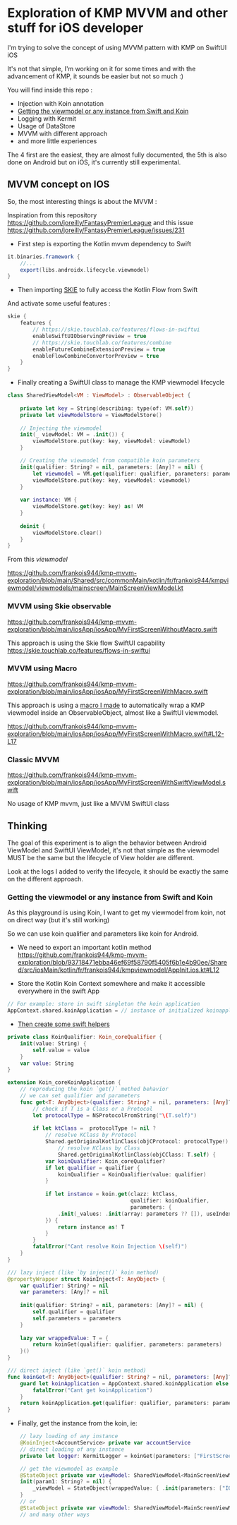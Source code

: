# Exploration of KMP MVVM and other stuff for iOS developer

I'm trying to solve the concept of using MVVM pattern with KMP on SwiftUI iOS

It's not that simple, I'm working on it for some times and with the advancement of KMP, it sounds be easier but not so much :)

You will find inside this repo :

- Injection with Koin annotation
- [Getting the viewmodel or any instance from Swift and Koin](#getting-the-viewmodel-or-any-instance-from-swift-and-koin)
- Logging with Kermit
- Usage of DataStore
- MVVM with different approach
- and more little experiences

The 4 first are the easiest, they are almost fully documented, the 5th is also done on Android but on iOS, it's currently still experimental.

## MVVM concept on IOS

So, the most interesting things is about the MVVM :

Inspiration from this repository https://github.com/joreilly/FantasyPremierLeague and this issue https://github.com/joreilly/FantasyPremierLeague/issues/231

- First step is exporting the Kotlin mvvm dependency to Swift

```gradle
it.binaries.framework {
    //...
    export(libs.androidx.lifecycle.viewmodel)
}
```

- Then importing [SKIE](https://skie.touchlab.co/) to fully access the Kotlin Flow from Swift

And activate some useful features :

```gradle
skie {
    features {
        // https://skie.touchlab.co/features/flows-in-swiftui
        enableSwiftUIObservingPreview = true
        // https://skie.touchlab.co/features/combine
        enableFutureCombineExtensionPreview = true
        enableFlowCombineConvertorPreview = true
    }
}
```
 
- Finally creating a SwiftUI class to manage the KMP viewmodel lifecycle 
```swift
class SharedViewModel<VM : ViewModel> : ObservableObject {
    
    private let key = String(describing: type(of: VM.self))
    private let viewModelStore = ViewModelStore()
    
    // Injecting the viewmodel
    init(_ viewModel: VM = .init()) {
        viewModelStore.put(key: key, viewModel: viewModel)
    }

    // Creating the viewmodel from compatible koin parameters
    init(qualifier: String? = nil, parameters: [Any]? = nil) {
        let viewmodel = VM.get(qualifier: qualifier, parameters: parameters)
        viewModelStore.put(key: key, viewModel: viewmodel)
    }
    
    var instance: VM {
        viewModelStore.get(key: key) as! VM
    }
    
    deinit {
        viewModelStore.clear()
    }
}
```
From this *viewmodel*

https://github.com/frankois944/kmp-mvvm-exploration/blob/main/Shared/src/commonMain/kotlin/fr/frankois944/kmpviewmodel/viewmodels/mainscreen/MainScreenViewModel.kt

### MVVM using Skie observable

https://github.com/frankois944/kmp-mvvm-exploration/blob/main/iosApp/iosApp/MyFirstScreenWithoutMacro.swift

This approach is using the Skie flow SwiftUI capability https://skie.touchlab.co/features/flows-in-swiftui

### MVVM using Macro

https://github.com/frankois944/kmp-mvvm-exploration/blob/main/iosApp/iosApp/MyFirstScreenWithMacro.swift

This approach is using a [macro I made](https://github.com/frankois944/kmp-mvvm-exploration/tree/main/KTViewModelBuilder) to automatically wrap a KMP viewmodel inside an ObservableObject, almost like a SwiftUI viewmodel.

https://github.com/frankois944/kmp-mvvm-exploration/blob/main/iosApp/iosApp/MyFirstScreenWithMacro.swift#L12-L17

### Classic MVVM

https://github.com/frankois944/kmp-mvvm-exploration/blob/main/iosApp/iosApp/MyFirstScreenWithSwiftViewModel.swift

No usage of KMP mvvm, just like a MVVM SwiftUI class

## Thinking

The goal of this experiment is to align the behavior between Android ViewModel and SwiftUI ViewModel, it's not that simple as the viewmodel MUST be the same but the lifecycle of View holder are different.

Look at the logs I added to verify the lifecycle, it should be exactly the same on the different approach.

### Getting the viewmodel or any instance from Swift and Koin

As this playground is using Koin, I want to get my viewmodel from koin, not on direct way (but it's still working)

So we can use koin qualifier and parameters like koin for Android.

- We need to export an important kotlin method
https://github.com/frankois944/kmp-mvvm-exploration/blob/93718471ebba46ef69f58790f5405f6b1e4b90ee/Shared/src/iosMain/kotlin/fr/frankois944/kmpviewmodel/AppInit.ios.kt#L12

- Store the Kotlin Koin Context somewhere and make it accessible everywhere in the swift App
```swift
// For example: store in swift singleton the koin application
AppContext.shared.koinApplication = // instance of initialized koinapplication
```
- [Then create some swift helpers](https://github.com/frankois944/kmp-mvvm-exploration/blob/main/iosApp/iosApp/KoinHelper.swift)
```swift
private class KoinQualifier: Koin_coreQualifier {
    init(value: String) {
        self.value = value
    }
    var value: String
}

extension Koin_coreKoinApplication {
    // reproducing the koin `get()` method behavior
    // we can set qualifier and parameters
    func get<T: AnyObject>(qualifier: String? = nil, parameters: [Any]? = nil) -> T {
        // check if T is a Class or a Protocol
        let protocolType = NSProtocolFromString("\(T.self)")
        
        if let ktClass =  protocolType != nil ?
            // resolve KClass by Protocol
            Shared.getOriginalKotlinClass(objCProtocol: protocolType!) :
                // resolve KClass by Class
                Shared.getOriginalKotlinClass(objCClass: T.self) {
            var koinQualifier: Koin_coreQualifier?
            if let qualifier = qualifier {
                koinQualifier = KoinQualifier(value: qualifier)
            }
            
            if let instance = koin.get(clazz: ktClass,
                                       qualifier: koinQualifier,
                                       parameters: {
                .init(_values: .init(array: parameters ?? []), useIndexedValues: true)
            }) {
                return instance as! T
            }
        }
        fatalError("Cant resolve Koin Injection \(self)")
    }
}

/// lazy inject (like `by inject()` koin method)
@propertyWrapper struct KoinInject<T: AnyObject> {
    var qualifier: String? = nil
    var parameters: [Any]? = nil
    
    init(qualifier: String? = nil, parameters: [Any]? = nil) {
        self.qualifier = qualifier
        self.parameters = parameters
    }
    
    lazy var wrappedValue: T = {
        return koinGet(qualifier: qualifier, parameters: parameters)
    }()
}

/// direct inject (like `get()` koin method)
func koinGet<T: AnyObject>(qualifier: String? = nil, parameters: [Any]? = nil) -> T {
    guard let koinApplication = AppContext.shared.koinApplication else {
        fatalError("Cant get koinApplication")
    }
    return koinApplication.get(qualifier: qualifier, parameters: parameters)
}
```
- Finally, get the instance from the koin, ie:
```swift
    // lazy loading of any instance
    @KoinInject<AccountService> private var accountService
    // direct loading of any instance
    private let logger: KermitLogger = koinGet(parameters: ["FirstScreenDataStore"])

    // get the viewmodel as example
    @StateObject private var viewModel: SharedViewModel<MainScreenViewModel>
    init(param1: String? = nil) {
        _viewModel = StateObject(wrappedValue: { .init(parameters: ["IOS-MyFirstScreenWithoutMacro"]) }())
    }
    // or
    @StateObject private var viewModel: SharedViewModel<MainScreenViewModel> = .init(koinGet())
    // and many other ways
```
